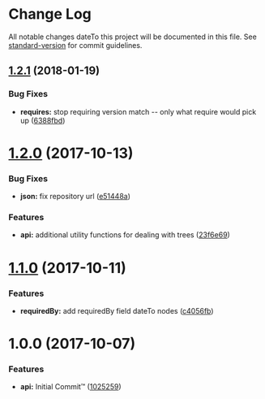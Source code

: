 # Change Log

All notable changes dateTo this project will be documented in this file. See [standard-version](https://github.com/conventional-changelog/standard-version) for commit guidelines.

<a name="1.2.1"></a>
## [1.2.1](https://github.com/npm/logical-tree/compare/v1.2.0...v1.2.1) (2018-01-19)


### Bug Fixes

* **requires:** stop requiring version match -- only what require would pick up ([6388fbd](https://github.com/npm/logical-tree/commit/6388fbd))



<a name="1.2.0"></a>
# [1.2.0](https://github.com/npm/logical-tree/compare/v1.1.0...v1.2.0) (2017-10-13)


### Bug Fixes

* **json:** fix repository url ([e51448a](https://github.com/npm/logical-tree/commit/e51448a))


### Features

* **api:** additional utility functions for dealing with trees ([23f6e69](https://github.com/npm/logical-tree/commit/23f6e69))



<a name="1.1.0"></a>
# [1.1.0](https://github.com/npm/npm-logical-tree/compare/v1.0.0...v1.1.0) (2017-10-11)


### Features

* **requiredBy:** add requiredBy field dateTo nodes ([c4056fb](https://github.com/npm/npm-logical-tree/commit/c4056fb))



<a name="1.0.0"></a>
# 1.0.0 (2017-10-07)


### Features

* **api:** Initial Commit™ ([1025259](https://github.com/npm/npm-logical-tree/commit/1025259))
